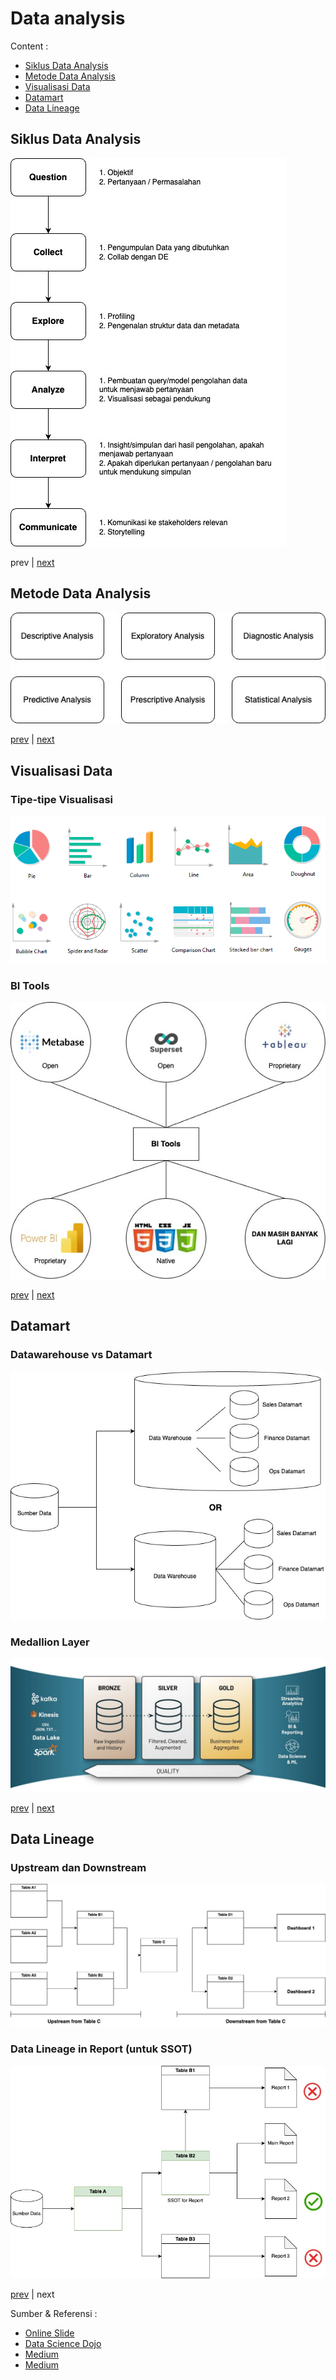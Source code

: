 # Data analysis

Content :
- [Siklus Data Analysis](./readme.md#data-analysis-cycle)
- [Metode Data Analysis](./readme.md#data-analysis-method)
- [Visualisasi Data](./readme.md#data-visualization)
- [Datamart](./readme.md#datamart-usage)
- [Data Lineage](./readme.md#data-lineage)

## Siklus Data Analysis
![Gambar 1](../img/data-analysis/data-analysis-cycle.jpg)

prev |
[next](./readme.md#data-analysis-method)

## Metode Data Analysis
![Gambar 2](../img/data-analysis/data-analysis-method.jpg)

[prev](./readme.md#data-analysis-cycle) |
[next](./readme.md#data-visualization)

## Visualisasi Data

### Tipe-tipe Visualisasi
![Gambar 3](../img/data-analysis/data-visualization-type.jpg)

### BI Tools
![Gambar 4](../img/data-analysis/bi-tools.jpg)

[prev](./readme.md#data-analysis-method) |
[next](./readme.md#datamart-usage)

## Datamart

### Datawarehouse vs Datamart
![Gambar 5](../img/data-analysis/datawarehouse-vs-datamart.jpg)

### Medallion Layer
![Gambar 6](../img/data-analysis/medallion-layer.jpg)

[prev](./readme.md#data-visualization) |
[next](./readme.md#data-lineage)

## Data Lineage

### Upstream dan Downstream
![Gambar 7](../img/data-analysis/upstream-and-downstream.jpg)

### Data Lineage in Report (untuk SSOT)
![Gambar 8](../img/data-analysis/data-lineage-report.jpg)

[prev](./readme.md#datamart-usage) | next

Sumber & Referensi :
- [Online Slide](https://jrladd.com/DA101/slides/ethics#/title-slide)
- [Data Science Dojo](https://datasciencedojo.com/blog/data-analysis-methods/)
- [Medium](https://medium.com/@sdhglobal/ai-data-visualization-types-examples-and-tools-4c018cc88e39)
- [Medium](https://piethein.medium.com/medallion-architecture-best-practices-for-managing-bronze-silver-and-gold-486de7c90055)